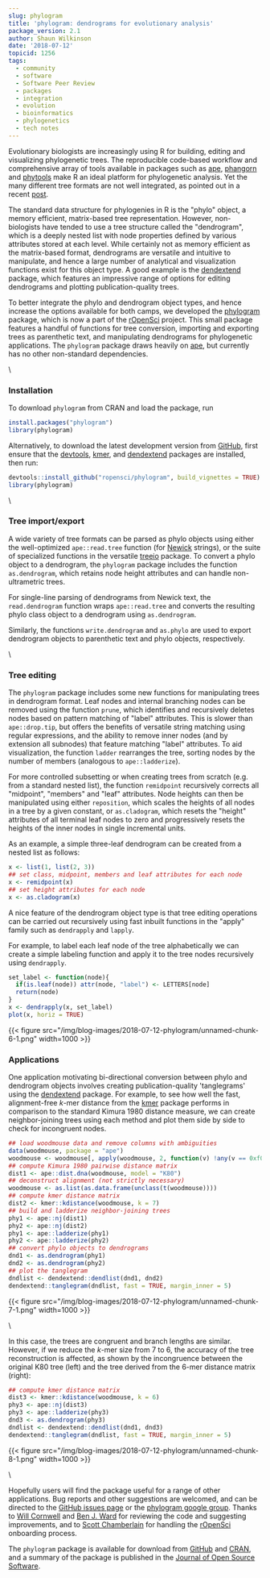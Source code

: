 ```yaml
---
slug: phylogram
title: 'phylogram: dendrograms for evolutionary analysis'
package_version: 2.1
author: Shaun Wilkinson
date: '2018-07-12'
topicid: 1256
tags:
  - community
  - software
  - Software Peer Review
  - packages
  - integration
  - evolution
  - bioinformatics
  - phylogenetics
  - tech notes
---
```



Evolutionary biologists are increasingly using R for building, 
editing and visualizing phylogenetic trees. 
The reproducible code-based workflow and comprehensive array of tools 
available in packages such as [ape](http://ape-package.ird.fr/), 
[phangorn](https://github.com/KlausVigo/phangorn) and 
[phytools](http://blog.phytools.org/) make R an ideal platform for
phylogenetic analysis. 
Yet the many different tree formats are not well integrated, 
as pointed out in a recent 
[post](/blog/2018/05/17/treeio/).

The standard data structure for phylogenies in R is the "phylo" 
object, a memory efficient, matrix-based tree representation.
However, non-biologists have tended to use a tree structure 
called the "dendrogram", which is a deeply nested list with
node properties defined by various attributes stored at each level.
While certainly not as memory efficient as the matrix-based format, 
dendrograms are versatile and intuitive to manipulate, and hence
a large number of analytical and visualization functions exist
for this object type. A good example is the 
[dendextend](https://github.com/talgalili/dendextend) package, 
which features an impressive range of options for editing dendrograms 
and plotting publication-quality trees. 

To better integrate the phylo and dendrogram object types, 
and hence increase the options available for both camps,
we developed the [phylogram](https://github.com/ropensci/phylogram) 
package, which is now a part of the [rOpenSci](/)
project. 
This small package features a handful of functions for tree conversion, 
importing and exporting trees as parenthetic text, and manipulating
dendrograms for phylogenetic applications. 
The `phylogram` package draws heavily on [ape](http://ape-package.ird.fr/),
but currently has no other non-standard dependencies.

\


### Installation

To download `phylogram` from CRAN and load the package, run


```r
install.packages("phylogram")
library(phylogram)
```




Alternatively, to download the latest development version from [GitHub](https://github.com/ropensci/phylogram), 
first ensure that the [devtools](https://github.com/r-lib/devtools), 
[kmer](https://CRAN.R-project.org/package=kmer), and 
[dendextend](https://CRAN.R-project.org/package=dendextend) 
packages are installed, 
then run:


```r
devtools::install_github("ropensci/phylogram", build_vignettes = TRUE) 
library(phylogram)
```

\


### Tree import/export

A wide variety of tree formats can be parsed as phylo objects using either the 
well-optimized `ape::read.tree` function 
(for [Newick](http://evolution.genetics.washington.edu/phylip/newicktree.html) 
strings), 
or the suite of specialized functions in the versatile 
[treeio](/blog/2018/05/17/treeio/) package.
To convert a phylo object to a dendrogram, the `phylogram` package includes 
the function `as.dendrogram`, which retains node height attributes and can handle
non-ultrametric trees.

For single-line parsing of dendrograms from Newick text, 
the `read.dendrogram` function wraps `ape::read.tree` 
and converts the resulting phylo class object to a dendrogram using `as.dendrogram`.

Similarly, the functions `write.dendrogram` and `as.phylo` are used to
export dendrogram objects to parenthetic text and phylo objects, respectively.

\


### Tree editing 

The `phylogram` package includes some new functions for manipulating 
trees in dendrogram format.
Leaf nodes and internal branching nodes can be removed 
using the function `prune`, which identifies and 
recursively deletes nodes based on pattern 
matching of "label" attributes.
This is slower than `ape::drop.tip`, but offers
the benefits of versatile string matching using regular expressions,
and the ability to remove inner nodes (and by extension all subnodes) 
that feature matching "label" attributes.
To aid visualization, the function `ladder` rearranges
the tree, sorting nodes by the number of members 
(analogous to `ape::ladderize`). 

For more controlled subsetting or when creating trees from scratch
(e.g. from a standard nested list), the function `remidpoint` 
recursively corrects all "midpoint", "members" and "leaf" attributes.
Node heights can then be manipulated using either `reposition`, which 
scales the heights of all nodes in a tree by a given constant, or
`as.cladogram`, which resets the "height" attributes of all terminal 
leaf nodes to zero and progressively resets the heights of the inner nodes
in single incremental units.

As an example, a simple three-leaf dendrogram can be created from 
a nested list as follows:


```r
x <- list(1, list(2, 3))
## set class, midpoint, members and leaf attributes for each node
x <- remidpoint(x)
## set height attributes for each node
x <- as.cladogram(x)
```


A nice feature of the dendrogram object type is that tree 
editing operations can be carried out recursively 
using fast inbuilt functions in the "apply" family such as `dendrapply` 
and `lapply`. 

For example, to label each leaf node of the tree alphabetically we can 
create a simple labeling function and apply it to the tree nodes recursively using
`dendrapply`.


```r
set_label <- function(node){
  if(is.leaf(node)) attr(node, "label") <- LETTERS[node]
  return(node)
}
x <- dendrapply(x, set_label)
plot(x, horiz = TRUE)
```

{{< figure src="/img/blog-images/2018-07-12-phylogram/unnamed-chunk-6-1.png" width=1000 >}}


### Applications

One application motivating bi-directional conversion between phylo and
dendrogram objects involves creating publication-quality 'tanglegrams' using
the [dendextend](https://github.com/talgalili/dendextend) package.
For example, to see how well the fast, alignment-free *k*-mer distance
from the [kmer](https://CRAN.R-project.org/package=kmer) package 
performs in comparison to the standard Kimura 1980 distance measure, 
we can create neighbor-joining trees using each method and plot them side by side
to check for incongruent nodes.



```r
## load woodmouse data and remove columns with ambiguities
data(woodmouse, package = "ape")
woodmouse <- woodmouse[, apply(woodmouse, 2, function(v) !any(v == 0xf0))]
## compute Kimura 1980 pairwise distance matrix
dist1 <- ape::dist.dna(woodmouse, model = "K80")
## deconstruct alignment (not strictly necessary)
woodmouse <- as.list(as.data.frame(unclass(t(woodmouse))))
## compute kmer distance matrix 
dist2 <- kmer::kdistance(woodmouse, k = 7) 
## build and ladderize neighbor-joining trees
phy1 <- ape::nj(dist1)
phy2 <- ape::nj(dist2)
phy1 <- ape::ladderize(phy1)
phy2 <- ape::ladderize(phy2)
## convert phylo objects to dendrograms
dnd1 <- as.dendrogram(phy1)
dnd2 <- as.dendrogram(phy2)
## plot the tanglegram
dndlist <- dendextend::dendlist(dnd1, dnd2)
dendextend::tanglegram(dndlist, fast = TRUE, margin_inner = 5)
```

{{< figure src="/img/blog-images/2018-07-12-phylogram/unnamed-chunk-7-1.png" width=1000 >}}

\

In this case, the trees are congruent and branch lengths are similar. 
However, if we reduce the *k*-mer size from 7 to 6,
the accuracy of the tree reconstruction is affected, as shown by the 
incongruence between the original K80 tree (left) and the tree derived
from the 6-mer distance matrix (right):


```r
## compute kmer distance matrix 
dist3 <- kmer::kdistance(woodmouse, k = 6) 
phy3 <- ape::nj(dist3)
phy3 <- ape::ladderize(phy3)
dnd3 <- as.dendrogram(phy3)
dndlist <- dendextend::dendlist(dnd1, dnd3)
dendextend::tanglegram(dndlist, fast = TRUE, margin_inner = 5)
```

{{< figure src="/img/blog-images/2018-07-12-phylogram/unnamed-chunk-8-1.png" width=1000 >}}

\

Hopefully users will find the package useful for a range of other applications.
Bug reports and other suggestions are welcomed, and can be directed to the 
[GitHub issues page](https://github.com/ropensci/phylogram/issues) 
or the [phylogram google group](https://groups.google.com/group/phylogram).
Thanks to [Will Cornwell](https://github.com/wcornwell) and 
[Ben J. Ward](https://github.com/BenJWard) 
for reviewing the code and suggesting improvements, 
and to [Scott Chamberlain](https://github.com/sckott) 
for handling the [rOpenSci](https://github.com/ropensci) 
onboarding process.

The `phylogram` package is available for download from
[GitHub](https://github.com/ropensci/phylogram) and 
[CRAN](https://CRAN.R-project.org/package=phylogram), 
and a summary of the package is published in the 
[Journal of Open Source Software](https://joss.theoj.org/papers/6773f7e7465b5068fc5654018c1a33b8).


